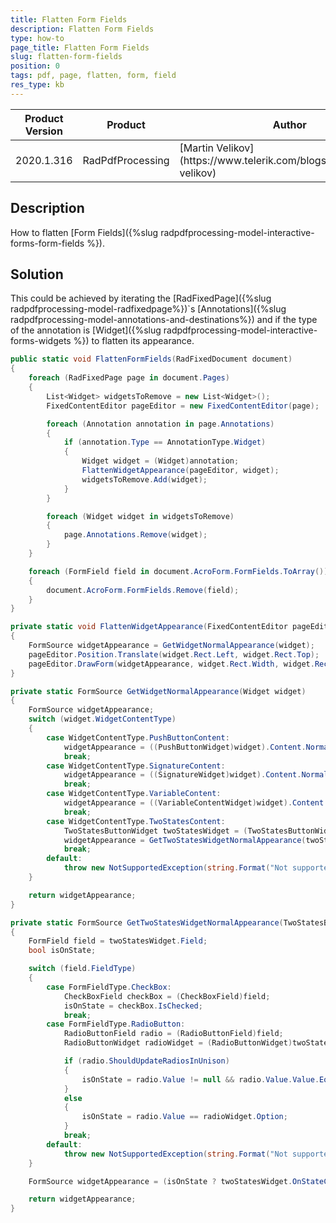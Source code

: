 ```yaml
---
title: Flatten Form Fields
description: Flatten Form Fields
type: how-to
page_title: Flatten Form Fields
slug: flatten-form-fields
position: 0
tags: pdf, page, flatten, form, field
res_type: kb
---
```


<table>
<thead>
	<tr>
		<th>Product Version</th>
		<th>Product</th>
		<th>Author</th>
	</tr>
</thead>
<tbody>
	<tr>
		<td>2020.1.316</td>
		<td>RadPdfProcessing</td>
		<td>[Martin Velikov](https://www.telerik.com/blogs/author/martin-velikov)</td>
	</tr>
</tbody>
</table>

## Description

How to flatten [Form Fields]({%slug radpdfprocessing-model-interactive-forms-form-fields %}).

## Solution

This could be achieved by iterating the [RadFixedPage]({%slug radpdfprocessing-model-radfixedpage%})`s [Annotations]({%slug radpdfprocessing-model-annotations-and-destinations%}) and if the type of the annotation is [Widget]({%slug radpdfprocessing-model-interactive-forms-widgets %}) to flatten its appearance.

```` C#
public static void FlattenFormFields(RadFixedDocument document)
{
	foreach (RadFixedPage page in document.Pages)
	{
		List<Widget> widgetsToRemove = new List<Widget>();
		FixedContentEditor pageEditor = new FixedContentEditor(page);

		foreach (Annotation annotation in page.Annotations)
		{
			if (annotation.Type == AnnotationType.Widget)
			{
				Widget widget = (Widget)annotation;
				FlattenWidgetAppearance(pageEditor, widget);
				widgetsToRemove.Add(widget);
			}
		}

		foreach (Widget widget in widgetsToRemove)
		{
			page.Annotations.Remove(widget);
		}
	}

	foreach (FormField field in document.AcroForm.FormFields.ToArray())
	{
		document.AcroForm.FormFields.Remove(field);
	}
}

private static void FlattenWidgetAppearance(FixedContentEditor pageEditor, Widget widget)
{
	FormSource widgetAppearance = GetWidgetNormalAppearance(widget);
	pageEditor.Position.Translate(widget.Rect.Left, widget.Rect.Top);
	pageEditor.DrawForm(widgetAppearance, widget.Rect.Width, widget.Rect.Height);
}

private static FormSource GetWidgetNormalAppearance(Widget widget)
{
	FormSource widgetAppearance;
	switch (widget.WidgetContentType)
	{
		case WidgetContentType.PushButtonContent:
			widgetAppearance = ((PushButtonWidget)widget).Content.NormalContentSource;
			break;
		case WidgetContentType.SignatureContent:
			widgetAppearance = ((SignatureWidget)widget).Content.NormalContentSource;
			break;
		case WidgetContentType.VariableContent:
			widgetAppearance = ((VariableContentWidget)widget).Content.NormalContentSource;
			break;
		case WidgetContentType.TwoStatesContent:
			TwoStatesButtonWidget twoStatesWidget = (TwoStatesButtonWidget)widget;
			widgetAppearance = GetTwoStatesWidgetNormalAppearance(twoStatesWidget);
			break;
		default:
			throw new NotSupportedException(string.Format("Not supported widget content type {0}", widget.WidgetContentType));
	}

	return widgetAppearance;
}

private static FormSource GetTwoStatesWidgetNormalAppearance(TwoStatesButtonWidget twoStatesWidget)
{
	FormField field = twoStatesWidget.Field;
	bool isOnState;

	switch (field.FieldType)
	{
		case FormFieldType.CheckBox:
			CheckBoxField checkBox = (CheckBoxField)field;
			isOnState = checkBox.IsChecked;
			break;
		case FormFieldType.RadioButton:
			RadioButtonField radio = (RadioButtonField)field;
			RadioButtonWidget radioWidget = (RadioButtonWidget)twoStatesWidget;

			if (radio.ShouldUpdateRadiosInUnison)
			{
				isOnState = radio.Value != null && radio.Value.Value.Equals(radioWidget.Option.Value);
			}
			else
			{
				isOnState = radio.Value == radioWidget.Option;
			}
			break;
		default:
			throw new NotSupportedException(string.Format("Not supported field type {0} for TwoStateButtonWidget", field.FieldType));
	}

	FormSource widgetAppearance = (isOnState ? twoStatesWidget.OnStateContent : twoStatesWidget.OffStateContent).NormalContentSource;

	return widgetAppearance;
}
````
